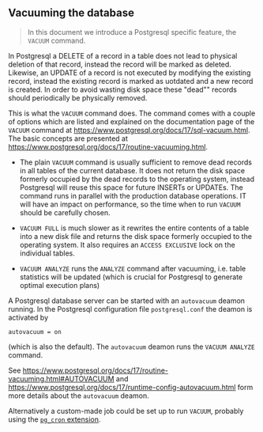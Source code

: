 ## Vacuuming the database

> In this document we introduce a Postgresql specific feature, the `VACUUM` command.

In Postgresql a DELETE of a record in a table does not lead to physical deletion of that record, instead the record will be marked as deleted. Likewise, an UPDATE of a record is not executed by modifying the existing record, instead the existing record is marked as uotdated and a new record is created. In order to avoid wasting disk space these "dead"" records should periodically be physically removed.

This is what the `VACUUM` command does. The command comes with a couple of options which are listed and explained on the documentation page of the `VACUUM` command at https://www.postgresql.org/docs/17/sql-vacuum.html. The basic concepts are presented at https://www.postgresql.org/docs/17/routine-vacuuming.html.

* The plain `VACUUM` command is usually sufficient to remove dead records in all tables of the current database. It does not return the disk space formerly occupied by the dead records to the operating system, instead Postgresql will reuse this space for future INSERTs or UPDATEs. The command runs in parallel with the production database operations. IT will have an impact on performance, so the time when to run `VACUUM` should be carefully chosen.

* `VACUUM FULL` is much slower as it rewrites the entire contents of a table into a new disk file and returns the disk space formerly occupied to the operating system. It also requires an `ACCESS EXCLUSIVE` lock on the individual tables.

* `VACUUM ANALYZE` runs the `ANALYZE` command after vacuuming, i.e. table statistics will be updated (which is crucial for Postgresql to generate optimal execution plans)

A Postgresql database server can be started with an `autovacuum` deamon running. In the Postgresql configuration file `postgresql.conf` the deamon is activated by 

```
autovacuum = on
```

(which is also the default). The `autovacuum` deamon runs the `VACUUM ANALYZE` command.

See https://www.postgresql.org/docs/17/routine-vacuuming.html#AUTOVACUUM and https://www.postgresql.org/docs/17/runtime-config-autovacuum.html form more details about the `autovacuum` deamon.

Alternatively a custom-made job could be set up to run `VACUUM`, probably using the [`pg_cron` extension](https://github.com/citusdata/pg_cron).